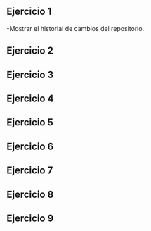 ## Ejercicio 1

-Mostrar el historial de cambios del repositorio.

## Ejercicio 2

## Ejercicio 3

## Ejercicio 4

## Ejercicio 5

## Ejercicio 6

## Ejercicio 7

## Ejercicio 8

## Ejercicio 9